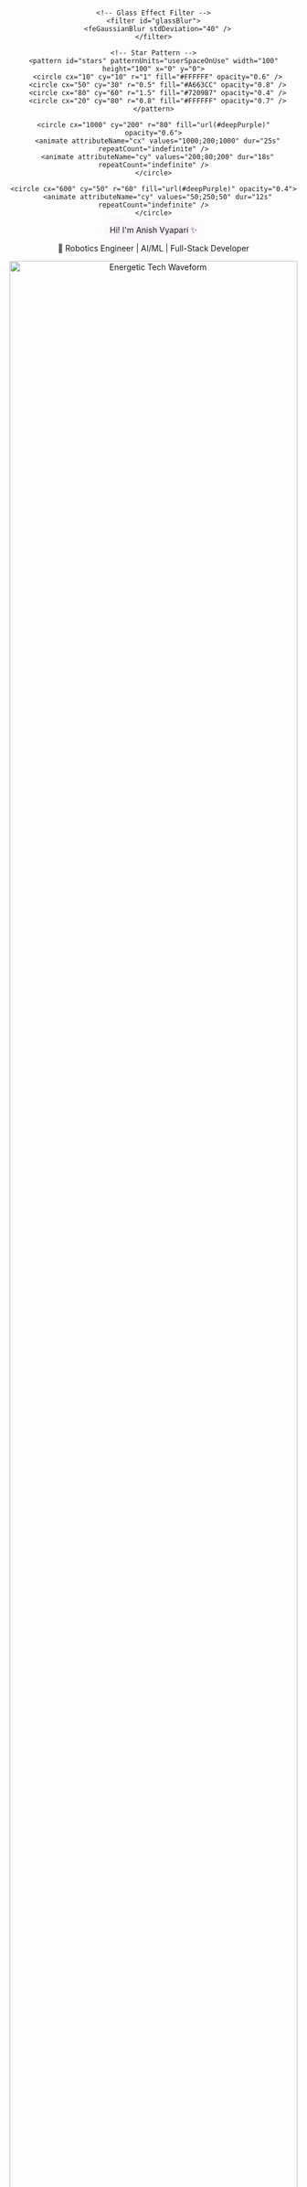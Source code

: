 <div align="center">

<!-- Animated Deep-Space Purple Glassmorphism Banner -->
<svg width="100%" height="300" viewBox="0 0 1200 300" xmlns="http://www.w3.org/2000/svg">
  <defs>
    <!-- Deep Purple Gradient -->
    <linearGradient id="deepPurple" x1="0" x2="1" y1="0" y2="1">
      <stop offset="0%" stop-color="#2D1B69" />
      <stop offset="50%" stop-color="#7209B7" />
      <stop offset="100%" stop-color="#A663CC" />
    </linearGradient>
    
    <!-- Glass Effect Filter -->
    <filter id="glassBlur">
      <feGaussianBlur stdDeviation="40" />
    </filter>
    
    <!-- Star Pattern -->
    <pattern id="stars" patternUnits="userSpaceOnUse" width="100" height="100" x="0" y="0">
      <circle cx="10" cy="10" r="1" fill="#FFFFFF" opacity="0.6" />
      <circle cx="50" cy="30" r="0.5" fill="#A663CC" opacity="0.8" />
      <circle cx="80" cy="60" r="1.5" fill="#7209B7" opacity="0.4" />
      <circle cx="20" cy="80" r="0.8" fill="#FFFFFF" opacity="0.7" />
    </pattern>
  </defs>
  
  <!-- Deep Space Background -->
  <rect width="1200" height="300" fill="#0A0A0F" />
  <rect width="1200" height="300" fill="url(#stars)" opacity="0.3" />
  
  <!-- Floating Glass Orbs -->
  <g filter="url(#glassBlur)" opacity="0.8">
    <circle r="120" cx="150" cy="100" fill="url(#deepPurple)">
      <animate attributeName="cx" values="150;1050;150" dur="20s" repeatCount="indefinite" />
      <animate attributeName="cy" values="100;200;100" dur="15s" repeatCount="indefinite" />
    </circle>
    
    <circle cx="1000" cy="200" r="80" fill="url(#deepPurple)" opacity="0.6">
      <animate attributeName="cx" values="1000;200;1000" dur="25s" repeatCount="indefinite" />
      <animate attributeName="cy" values="200;80;200" dur="18s" repeatCount="indefinite" />
    </circle>
    
    <circle cx="600" cy="50" r="60" fill="url(#deepPurple)" opacity="0.4">
      <animate attributeName="cy" values="50;250;50" dur="12s" repeatCount="indefinite" />
    </circle>
  </g>
  
  <!-- Main Title with Bounce Animation -->
  <text x="50%" y="40%" dominant-baseline="middle" text-anchor="middle" 
        fill="#FFFFFF" font-size="48" font-family="'SF Pro Display', 'Segoe UI', system-ui" 
        font-weight="700" style="text-shadow: 0 0 20px rgba(166, 99, 204, 0.8);">
    <animate attributeName="font-size" values="48;52;48" dur="3s" repeatCount="indefinite" />
    Hi! I'm Anish Vyapari ✨
  </text>
  
  <!-- Subtitle -->
  <text x="50%" y="60%" dominant-baseline="middle" text-anchor="middle" 
        fill="#B8B8CC" font-size="20" font-family="'SF Pro Display', 'Segoe UI', system-ui">
    🚀 Robotics Engineer | AI/ML | Full-Stack Developer
  </text>
</svg>

<!-- Custom Deep-Space Purple Glassmorphism Snake GIF -->
<img src="https://i.imgur.com/X8bKCYp.gif" alt="Energetic Tech Waveform" width="100%" />

</div>

---

## 🚀 About Me

I'm a passionate **Robotics Engineer** and **Full-Stack Developer** building intelligent systems that bridge the gap between hardware and software. Currently diving deep into autonomous systems, computer vision, and AI/ML applications.

- 🔭 Working on **Autonomous Drone Navigation** & **Computer Vision**
- 🌱 Learning **Deep Reinforcement Learning** & **ROS2**
- 💡 Love to explore **IoT**, **Embedded Systems**, and **Automation**
- ⚡ Fun fact: Coffee-powered debugging sessions are my superpower ☕

---

<div align="center">

## 💻 Tech Stack

### Languages

![Python](https://img.shields.io/badge/Python-3776AB?style=for-the-badge&logo=python&logoColor=white)
![JavaScript](https://img.shields.io/badge/JavaScript-F7DF1E?style=for-the-badge&logo=javascript&logoColor=black)
![C++](https://img.shields.io/badge/C++-00599C?style=for-the-badge&logo=cplusplus&logoColor=white)
![Java](https://img.shields.io/badge/Java-ED8B00?style=for-the-badge&logo=openjdk&logoColor=white)
![SQL](https://img.shields.io/badge/SQL-4479A1?style=for-the-badge&logo=postgresql&logoColor=white)
![HTML5](https://img.shields.io/badge/HTML5-E34F26?style=for-the-badge&logo=html5&logoColor=white)
![CSS3](https://img.shields.io/badge/CSS3-1572B6?style=for-the-badge&logo=css3&logoColor=white)

### AI/ML & Data Science

![TensorFlow](https://img.shields.io/badge/TensorFlow-FF6F00?style=for-the-badge&logo=tensorflow&logoColor=white)
![PyTorch](https://img.shields.io/badge/PyTorch-EE4C2C?style=for-the-badge&logo=pytorch&logoColor=white)
![OpenCV](https://img.shields.io/badge/OpenCV-5C3EE8?style=for-the-badge&logo=opencv&logoColor=white)
![Pandas](https://img.shields.io/badge/Pandas-150458?style=for-the-badge&logo=pandas&logoColor=white)
![NumPy](https://img.shields.io/badge/NumPy-013243?style=for-the-badge&logo=numpy&logoColor=white)

### Robotics & Embedded

![ROS](https://img.shields.io/badge/ROS-22314E?style=for-the-badge&logo=ros&logoColor=white)
![Arduino](https://img.shields.io/badge/Arduino-00979D?style=for-the-badge&logo=arduino&logoColor=white)
![Raspberry Pi](https://img.shields.io/badge/Raspberry%20Pi-A22846?style=for-the-badge&logo=raspberrypi&logoColor=white)

### Development

![Git](https://img.shields.io/badge/Git-F05032?style=for-the-badge&logo=git&logoColor=white)
![Docker](https://img.shields.io/badge/Docker-2496ED?style=for-the-badge&logo=docker&logoColor=white)
![Linux](https://img.shields.io/badge/Linux-FCC624?style=for-the-badge&logo=linux&logoColor=black)
![VS Code](https://img.shields.io/badge/VS%20Code-007ACC?style=for-the-badge&logo=visualstudiocode&logoColor=white)

</div>

---

## 📊 GitHub Analytics

<div align="center">
  <img 
    src="https://github-readme-stats.vercel.app/api/top-langs/?username=AnishVyapari&layout=compact&theme=tokyonight&bg_color=0A0A0F&title_color=A663CC&text_color=F0F0F0&border_color=2D1B69&border_radius=15" 
    alt="Top Languages" 
  />
</div>

<div align="center">
  <img 
    src="https://github-readme-activity-graph.vercel.app/graph?username=AnishVyapari&bg_color=0A0A0F&color=F0F0F0&line=A663CC&point=7209B7&area=true&hide_border=true" 
    alt="Activity Graph" 
  />
</div>

---

## 🎯 Current Focus

- 🔬 **Research**: Advanced path planning algorithms for autonomous drones
- 🏗️ **Building**: Computer vision pipeline for real-time object detection
- 📚 **Learning**: Deep reinforcement learning for robotic control
- 🌱 **Growing**: Open source contributions in robotics community

---

<div align="center">
  
  ### 💬 Let's Connect and Build Something Amazing!
  
  ![Visitor Count](https://visitor-badge.laobi.icu/badge?page_id=AnishVyapari.AnishVyapari&left_color=2D1B69&right_color=A663CC&left_text=Profile%20Views)
  
  <img src="https://media.giphy.com/media/du3J3cXyzhj75IOgvA/giphy.gif" width="100"/>
  
  **"The future belongs to those who learn more skills and combine them in creative ways."** 🚀
  
</div>

